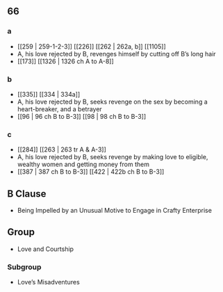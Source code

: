 ## 66
### a
- [[259 | 259-1-2-3]] [[226]] [[262 | 262a, b]] [[1105]] 
- A, his love rejected by B, revenges himself by cutting off B’s long hair
- [[173]] [[1326 | 1326 ch A to A-8]] 

### b
- [[335]] [[334 | 334a]] 
- A, his love rejected by B, seeks revenge on the sex by becoming a heart-breaker, and a betrayer
- [[96 | 96 ch B to B-3]] [[98 | 98 ch B to B-3]] 

### c
- [[284]] [[263 | 263 tr A &amp; A-3]] 
- A, his love rejected by B, seeks revenge by making love to eligible, wealthy women and getting money from them
- [[387 | 387 ch B to B-3]] [[422 | 422b ch B to B-3]] 

## B Clause
- Being Impelled by an Unusual Motive to Engage in Crafty Enterprise

## Group
- Love and Courtship

### Subgroup
- Love’s Misadventures

